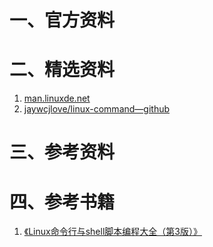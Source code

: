 # 一、官方资料







# 二、精选资料

1. [man.linuxde.net](http://man.linuxde.net/)
2. [jaywcjlove/linux-command—github](https://github.com/jaywcjlove/linux-command)





# 三、参考资料



# 四、参考书籍

1. [《Linux命令行与shell脚本编程大全（第3版）》](https://item.jd.com/12010266.html)